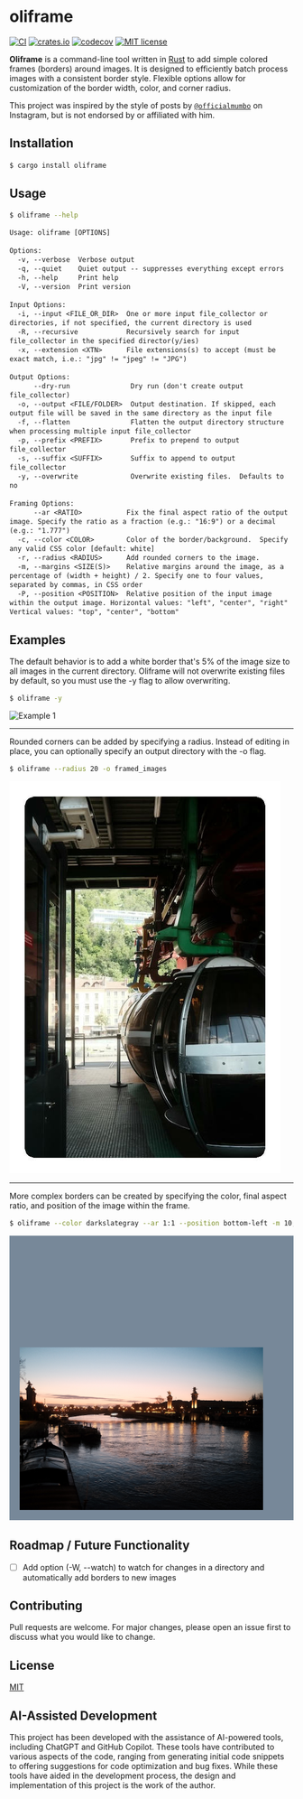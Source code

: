 # oliframe

[![CI](https://github.com/calteran/oliframe/actions/workflows/ci.yml/badge.svg)](https://github.com/calteran/oliframe/actions/workflows/ci.yml)
[![crates.io](https://img.shields.io/crates/v/oliframe.svg)](https://crates.io/crates/oliframe)
[![codecov](https://codecov.io/github/calteran/oliframe/graph/badge.svg?token=8IWPNES6K2)](https://codecov.io/github/calteran/oliframe)
[![MIT license](https://img.shields.io/badge/License-MIT-blue.svg)](https://calteran.mit-license.org/)

**Oliframe** is a command-line tool written in [Rust](https://www.rust-lang.org) to add simple colored frames (borders)
around images.
It is designed to efficiently batch process images with a consistent border style.
Flexible options allow for customization of the border width, color, and corner radius.

This project was inspired by the style of posts by [`@officialmumbo`](https://www.instagram.com/officialmumbo/) on
Instagram, but is not endorsed by or affiliated with him.

## Installation

```bash
$ cargo install oliframe
```

## Usage

```bash
$ oliframe --help
```

```text
Usage: oliframe [OPTIONS]

Options:
  -v, --verbose  Verbose output
  -q, --quiet    Quiet output -- suppresses everything except errors
  -h, --help     Print help
  -V, --version  Print version

Input Options:
  -i, --input <FILE_OR_DIR>  One or more input file_collector or directories, if not specified, the current directory is used
  -R, --recursive            Recursively search for input file_collector in the specified director(y/ies)
  -x, --extension <XTN>      File extensions(s) to accept (must be exact match, i.e.: "jpg" != "jpeg" != "JPG")

Output Options:
      --dry-run               Dry run (don't create output file_collector)
  -o, --output <FILE/FOLDER>  Output destination. If skipped, each output file will be saved in the same directory as the input file
  -f, --flatten               Flatten the output directory structure when processing multiple input file_collector
  -p, --prefix <PREFIX>       Prefix to prepend to output file_collector
  -s, --suffix <SUFFIX>       Suffix to append to output file_collector
  -y, --overwrite             Overwrite existing files.  Defaults to no

Framing Options:
      --ar <RATIO>           Fix the final aspect ratio of the output image. Specify the ratio as a fraction (e.g.: "16:9") or a decimal (e.g.: "1.777")
  -c, --color <COLOR>        Color of the border/background.  Specify any valid CSS color [default: white]
  -r, --radius <RADIUS>      Add rounded corners to the image.
  -m, --margins <SIZE(S)>    Relative margins around the image, as a percentage of (width + height) / 2. Specify one to four values, separated by commas, in CSS order
  -P, --position <POSITION>  Relative position of the input image within the output image. Horizontal values: "left", "center", "right" Vertical values: "top", "center", "bottom"

```

## Examples

The default behavior is to add a white border that's 5% of the image size to all images in the current directory.
Oliframe will not overwrite existing files by default, so you must use the -y flag to allow overwriting.

```bash
$ oliframe -y
````

![Example 1](images/examples/example_01.jpg)

---

Rounded corners can be added by specifying a radius.
Instead of editing in place, you can optionally specify an output directory with the -o flag.

```bash
$ oliframe --radius 20 -o framed_images
```

![Example 2](images/examples/example_02.jpeg)

---

More complex borders can be created by specifying the color, final aspect ratio, and position of the image within the
frame.

```bash
$ oliframe --color darkslategray --ar 1:1 --position bottom-left -m 10,50,10,10
```

![Example 3](images/examples/example_03.png)

## Roadmap / Future Functionality

- [ ] Add option (-W, --watch) to watch for changes in a directory and automatically add borders to new images

## Contributing

Pull requests are welcome. For major changes, please open an issue first to discuss what you would like to change.

## License

[MIT](https://choosealicense.com/licenses/mit/)

## AI-Assisted Development

This project has been developed with the assistance of AI-powered tools, including ChatGPT and GitHub Copilot.
These tools have contributed to various aspects of the code,
ranging from generating initial code snippets to offering suggestions for code optimization and bug fixes.
While these tools have aided in the development process,
the design and implementation of this project is the work of the author.
